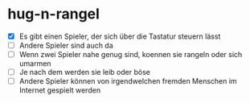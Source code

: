# hug-n-rangel


* [x] Es gibt einen Spieler, der sich über die Tastatur steuern lässt
* [ ] Andere Spieler sind auch da
* [ ] Wenn zwei Spieler nahe genug sind, koennen sie rangeln oder sich umarmen
* [ ] Je nach dem werden sie leib oder böse
* [ ] Andere Spieler können von irgendwelchen fremden Menschen im Internet gespielt werden